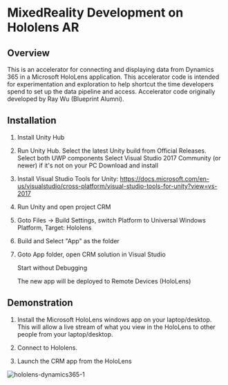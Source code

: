 # MixedReality Development on Hololens AR

## Overview
This is an accelerator for connecting and displaying data from Dynamics 365 in a Microsoft HoloLens application. This accelerator code is intended for experimentation and exploration to help shortcut the time developers spend to set up the data pipeline and access. Accelerator code originally developed by Ray Wu (Blueprint Alumni).


## Installation
1) Install Unity Hub

2) Run Unity Hub. 
   Select the latest Unity build from Official Releases.
   Select both UWP components
   Select Visual Studio 2017 Community (or newer) if it's not on your PC
   Download and install

3) Install Visual Studio Tools for Unity: https://docs.microsoft.com/en-us/visualstudio/cross-platform/visual-studio-tools-for-unity?view=vs-2017 
   
4) Run Unity and open project CRM

5) Goto Files -> Build Settings, switch Platform to Universal Windows Platform, Target: Hololens

6) Build and Select "App" as the folder

7) Goto App folder, open CRM solution in Visual Studio
   
   Start without Debugging
   
   The new app will be deployed to Remote Devices (HoloLens)
   
## Demonstration
1) Install the Microsoft HoloLens windows app on your laptop/desktop. This will allow a live stream of what you view in the HoloLens to other people from your laptop/desktop.

2) Connect to Hololens. 

3. Launch the CRM app from the HoloLens

![hololens-dynamics365-1](https://user-images.githubusercontent.com/642655/164390156-b7ae4c6a-e3db-4655-80a9-579d4f1c357e.jpg)
